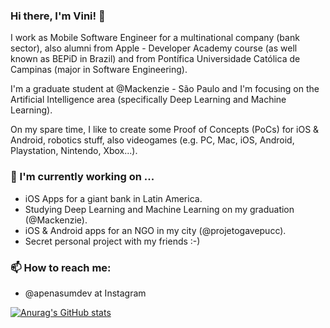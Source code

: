 ### Hi there, I'm Vini! 👋

I work as Mobile Software Engineer for a multinational company (bank sector), also alumni from Apple - Developer Academy course (as well known as BEPiD in Brazil) and from Pontífica Universidade Católica de Campinas (major in Software Engineering).

I'm a graduate student at @Mackenzie - São Paulo and I'm focusing on the Artificial Intelligence area (specifically Deep Learning and Machine Learning).

On my spare time, I like to create some Proof of Concepts (PoCs) for iOS & Android, robotics stuff, also videogames (e.g. PC, Mac, iOS, Android, Playstation, Nintendo, Xbox...). 

### 🌱 I'm currently working on ...
- iOS Apps for a giant bank in Latin America.
- Studying Deep Learning and Machine Learning on my graduation (@Mackenzie).
- iOS & Android apps for an NGO in my city (@projetogavepucc).
- Secret personal project with my friends :-)

### 📫 How to reach me:
- @apenasumdev at Instagram


[![Anurag's GitHub stats](https://github-readme-stats.vercel.app/api?username=vinihiga)](https://github.com/anuraghazra/github-readme-stats)
